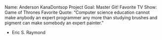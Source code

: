Name: Anderson KanaDontsop
Project Goal: Master Git!
Favorite TV Show: Game of Thrones
Favorite Quote:
“Computer science education cannot make anybody an expert programmer any more than 
studying brushes and pigment can make somebody an expert painter.”
- Eric S. Raymond

